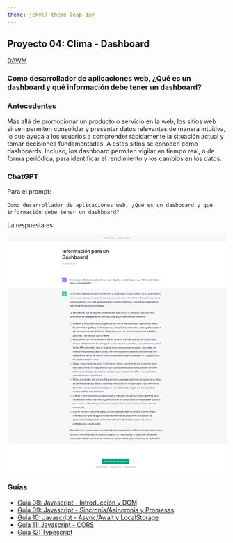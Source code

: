 ```yaml
---
theme: jekyll-theme-leap-day
---
```


## Proyecto 04: Clima - Dashboard

[DAWM](/DAWM/)

### Como desarrollador de aplicaciones web, ¿Qué es un dashboard y qué información debe tener un dashboard?

### Antecedentes

Más allá de promocionar un producto o servicio en la web, los sitios web sirven permiten consolidar y presentar datos relevantes de manera intuitiva, lo que ayuda a los usuarios a comprender rápidamente la situación actual y tomar decisiones fundamentadas. A estos sitios se conocen como dashboards. Incluso, los dashboard permiten vigilar en tiempo real, o de forma periódica, para identificar el rendimiento y los cambios en los datos.

### ChatGPT

Para el prompt: 

```
Como desarrollador de aplicaciones web, ¿Qué es un dashboard y qué información debe tener un dashboard?
```
La respuesta es:

![respuesta](archivos/proyecto05-pregunta.png)

### Guías

* [Guía 08: Javascript - Introducción y DOM](/DAWM/guias/2023/guia08)
* [Guía 09: Javascript - Sincronía/Asincronía y Promesas](/DAWM/guias/2023/guia09)
* [Guía 10: Javascript - Async/Await y LocalStorage](/DAWM/guias/2023/guia10)
* [Guía 11: Javascript - CORS](/DAWM/guias/2023/guia11)
* [Guía 12: Typescript](/DAWM/guias/2023/guia12)